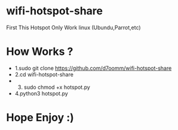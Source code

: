 # wifi-hotspot-share
First This Hotspot Only Work linux (Ubundu,Parrot,etc)
# How Works ?
* 1.sudo git clone https://github.com/d7oomm/wifi-hotspot-share
* 2.cd wifi-hotspot-share
* 3. sudo chmod +x hotspot.py
* 4.python3 hotspot.py
# Hope Enjoy :)
